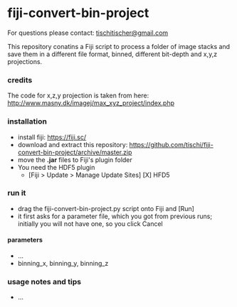 # fiji-convert-bin-project

For questions please contact: tischitischer@gmail.com

This repository conatins a Fiji script to process a folder of image stacks and save them in a different file format, binned, different bit-depth and x,y,z projections.

### credits

The code for x,z,y projection is taken from here: http://www.masny.dk/imagej/max_xyz_project/index.php

### installation

- install fiji: https://fiji.sc/
- download and extract this repository: https://github.com/tischi/fiji-convert-bin-project/archive/master.zip
- move the **.jar** files to Fiji's plugin folder
- You need the HDF5 plugin
	- [Fiji > Update > Manage Update Sites] [X] HFD5

### run it

- drag the fiji-convert-bin-project.py script onto Fiji and [Run]
- it first asks for a parameter file, which you got from previous runs; initially you will not have one, so you click Cancel

#### parameters

- ...
- binning_x, binning_y, binning_z


### usage notes and tips

- ...
